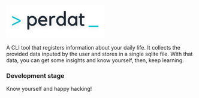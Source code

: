 ![perdat](https://github.com/Ocelani/perdat/blob/master/assets/perdat_light.png?raw=true)

A CLI tool that registers information about your daily life.
It collects the provided data inputed by the user and stores in a single sqlite file.
With that data, you can get some insights and know yourself, then, keep learning.

### Development stage

Know yourself and happy hacking!
